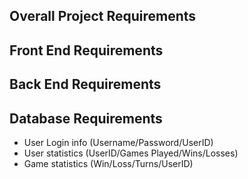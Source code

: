 ## Overall Project Requirements

## Front End Requirements

## Back End Requirements

## Database Requirements
* User Login info (Username/Password/UserID)
* User statistics (UserID/Games Played/Wins/Losses)
* Game statistics (Win/Loss/Turns/UserID)

